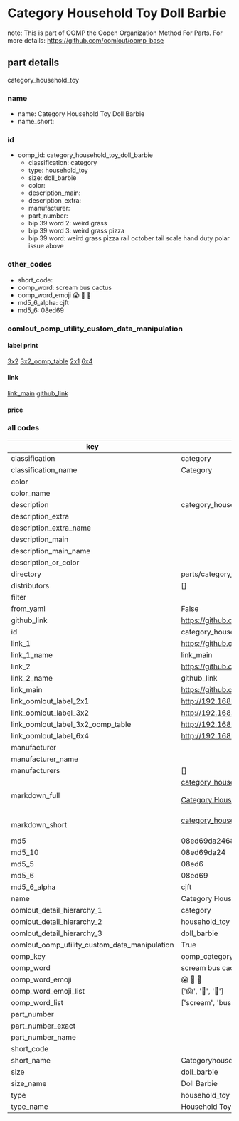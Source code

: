 # Category Household Toy Doll Barbie  

note: This is part of OOMP the Oopen Organization Method For Parts. For more details: https://github.com/oomlout/oomp_base

##  part details



category_household_toy

### name
* name: Category Household Toy Doll Barbie
* name_short: 
### id
* oomp_id: category_household_toy_doll_barbie
  * classification: category
  * type: household_toy
  * size: doll_barbie
  * color: 
  * description_main: 
  * description_extra: 
  * manufacturer: 
  * part_number: 
  * bip 39 word 2: weird grass
  * bip 39 word 3: weird grass pizza
  * bip 39 word: weird grass pizza rail october tail scale hand duty polar issue above

### other_codes
* short_code: 
* oomp_word: scream bus cactus
* oomp_word_emoji :scream: :bus: :cactus:
* md5_6_alpha: cjft
* md5_6: 08ed69






### oomlout_oomp_utility_custom_data_manipulation
#### label print
[3x2](http://192.168.1.245:1112/?label=oomp%20cjft)
[3x2_oomp_table](http://192.168.1.107:1112/?label=oomp%20cjft)
[2x1](http://192.168.1.242:1112/?label=oomp%20cjft)
[6x4](http://192.168.1.55:1112/?label=oomp%20cjft)    

#### link

[link_main](https://github.com/oomlout/oomlout_oomp_current_version_messy/tree/main/parts/category_household_toy_doll_barbie) [github_link](https://github.com/oomlout/oomlout_oomp_part_src/tree/main/parts/category_household_toy_doll_barbie)                             

#### price







### all codes 
| key | value |  
| --- | --- |  
| classification | category |  
| classification_name | Category |  
| color |  |  
| color_name |  |  
| description | category_household_toy |  
| description_extra |  |  
| description_extra_name |  |  
| description_main |  |  
| description_main_name |  |  
| description_or_color |   |  
| directory | parts/category_household_toy_doll_barbie |  
| distributors | [] |  
| filter |  |  
| from_yaml | False |  
| github_link | https://github.com/oomlout/oomlout_oomp_part_src/tree/main/parts/category_household_toy_doll_barbie |  
| id | category_household_toy_doll_barbie |  
| link_1 | https://github.com/oomlout/oomlout_oomp_current_version_messy/tree/main/parts/category_household_toy_doll_barbie |  
| link_1_name | link_main |  
| link_2 | https://github.com/oomlout/oomlout_oomp_part_src/tree/main/parts/category_household_toy_doll_barbie |  
| link_2_name | github_link |  
| link_main | https://github.com/oomlout/oomlout_oomp_current_version_messy/tree/main/parts/category_household_toy_doll_barbie |  
| link_oomlout_label_2x1 | http://192.168.1.242:1112/?label=oomp%20cjft |  
| link_oomlout_label_3x2 | http://192.168.1.245:1112/?label=oomp%20cjft |  
| link_oomlout_label_3x2_oomp_table | http://192.168.1.107:1112/?label=oomp%20cjft |  
| link_oomlout_label_6x4 | http://192.168.1.55:1112/?label=oomp%20cjft |  
| manufacturer |  |  
| manufacturer_name |  |  
| manufacturers | [] |  
| markdown_full | [category_household_toy_doll_barbie](https://github.com/oomlout/oomlout_oomp_current_version_messy/tree/main/parts/category_household_toy_doll_barbie)<br>[](https://github.com/oomlout/oomlout_oomp_current_version_messy/tree/main/parts/category_household_toy_doll_barbie)<br>[Category Household Toy Doll Barbie](https://github.com/oomlout/oomlout_oomp_current_version_messy/tree/main/parts/category_household_toy_doll_barbie)<br><br> |  
| markdown_short | [category_household_toy_doll_barbie](https://github.com/oomlout/oomlout_oomp_current_version_messy/tree/main/parts/category_household_toy_doll_barbie)<br><br> |  
| md5 | 08ed69da2468d803754c8b0f4b597fc9 |  
| md5_10 | 08ed69da24 |  
| md5_5 | 08ed6 |  
| md5_6 | 08ed69 |  
| md5_6_alpha | cjft |  
| name | Category Household Toy Doll Barbie |  
| oomlout_detail_hierarchy_1 | category |  
| oomlout_detail_hierarchy_2 | household_toy |  
| oomlout_detail_hierarchy_3 | doll_barbie |  
| oomlout_oomp_utility_custom_data_manipulation | True |  
| oomp_key | oomp_category_household_toy_doll_barbie |  
| oomp_word | scream bus cactus |  
| oomp_word_emoji | :scream: :bus: :cactus: |  
| oomp_word_emoji_list | [':scream:', ':bus:', ':cactus:'] |  
| oomp_word_list | ['scream', 'bus', 'cactus'] |  
| part_number |  |  
| part_number_exact |  |  
| part_number_name |  |  
| short_code |  |  
| short_name | Categoryhouseholdtoy |  
| size | doll_barbie |  
| size_name | Doll Barbie |  
| type | household_toy |  
| type_name | Household Toy |  
